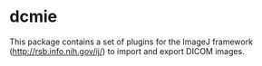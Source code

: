 # dcmie
This package contains a set of plugins for the ImageJ framework (http://rsb.info.nih.gov/ij/) to import and export DICOM images.

